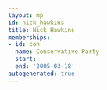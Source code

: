 ```yaml
---
layout: mp
id: nick_hawkins
title: Nick Hawkins
memberships:
- id: con
  name: Conservative Party
  start: 
  end: '2005-03-18'
autogenerated: true
---
```

